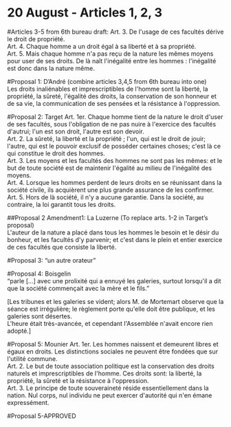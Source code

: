20 August - Articles 1, 2, 3
==========

#Articles 3-5 from 6th bureau draft:
Art. 3. De l'usage de ces facultés dérive le droit de propriété.  
Art. 4. Chaque homme a un droit égal à sa liberté et à sa propriété.  
Art. 5. Mais chaque homme n'a pas reçu de la nature les mêmes moyens pour user de ses droits. De là naît l'inégalité entre les hommes : l'inégalité est donc dans la nature même.  


#Proposal 1: D’André
(combine articles 3,4,5 from 6th bureau into one)  
Les droits inaliénables et imprescriptibles de l'homme sont la liberté, la propriété, la sûreté, l'égalité des droits, la conservation de son honneur et de sa vie, la communication de ses pensées et la résistance à l'oppression.  

#Proposal 2: Target
Art. 1er. Chaque homme tient de la nature le droit d'user de ses facultés, sous l'obligation de ne pas nuire à l'exercice des facultés d'autrui; l'un est son droit, l'autre est son devoir.   
Art. 2. La sûreté, la liberté et la propriété ; l'un, qui est le droit de jouir; l'autre, qui est le pouvoir exclusif de posséder certaines choses; c'est là ce qui constitue le droit des hommes.  
Art. 3. Les moyens et les facultés des hommes ne sont pas les mêmes: et le but de toute société est de maintenir l'égalité au milieu de l'inégalité des moyens.  
Art. 4. Lorsque les hommes perdent de leurs droits en se réunissant dans la société civile, ils acquièrent une plus grande assurance de les confirmer.  
Art. 5. Hors de là société, il n'y a aucune garantie. Dans la société, au contraire, la loi garantit tous les droits.  

##Proposal 2 Amendment1: La Luzerne
(To replace arts. 1-2 in Target’s proposal)  
L'auteur de la nature a placé dans tous les hommes le besoin et le désir du bonheur, et les facultés d'y parvenir; et c'est dans le plein et entier exercice de ces facultés que consiste la liberté.   

#Proposal 3: “un autre orateur”  

#Proposal 4: Boisgelin  
“parle [...] avec une prolixité qui a ennuyé les galeries, surtout lorsqu'il a dit que la société commençait avec la mère et le fils.”   

[Les tribunes et les galeries se vident; alors M. de Mortemart observe que la séance est irrégulière; le règlement porte qu'elle doit être publique, et les galeries sont désertes.   
L'heure était très-avancée, et cependant l'Assemblée n'avait encore rien adopté.]  

#Proposal 5: Mounier
Art. 1er. Les hommes naissent et demeurent libres et égaux en droits. Les distinctions sociales ne peuvent être fondées que sur l'utilité commune.   
Art. 2. Le but de toute association politique est la conservation des droits naturels et imprescriptibles de l'homme. Ces droits sont: la liberté, la propriété, la sûreté et la résistance à l'oppression.   
Art. 3. Le principe de toute souveraineté réside essentiellement dans la nation. Nul corps, nul individu ne peut exercer d'autorité qui n'en émane expressément.   

#Proposal 5-APPROVED

